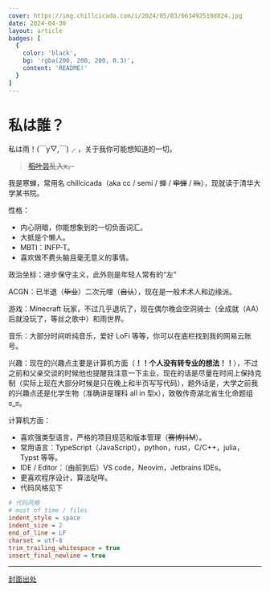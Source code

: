 ```yaml
---
cover: https://img.chillcicada.com/i/2024/05/03/663492518d824.jpg
date: 2024-04-30
layout: article
badges: [
  {
    color: 'black',
    bg: 'rgba(200, 200, 200, 0.3)',
    content: 'README!'
  }
]
---
```


# 私は誰？

私は雨！(￣y▽,￣)╭ ，关于我你可能想知道的一切。

> ~~[稻叶昙](https://www.youtube.com/@inabakumori)乱入x。~~

我是寒蝉，常用名 chillcicada（aka cc / semi / 蝉 / ~~牢蝉~~ / ~~llk~~），现就读于清华大学某书院。

性格：

- 内心阴暗，你能想象到的一切负面词汇。
- 大抵是个懒人。
- MBTI：INFP-T。
- 喜欢做不费头脑且毫无意义的事情。

政治坐标：进步保守主义，此外则是年轻人常有的“左”

ACGN：已半退（~~毕业~~）二次元哩（~~自认~~），现在是一般术术人和边缘派。

游戏：Minecraft 玩家，不过几乎退坑了，现在偶尔晚会空洞骑士（全成就（AA）后就没玩了，等丝之歌中）和雨世界。

音乐：大部分时间听纯音乐，爱好 LoFi 等等，你可以在底栏找到我的网易云账号。

兴趣：现在的兴趣点主要是计算机方面（**！！个人没有转专业的想法！！**），不过之前和父亲交谈的时候他也提醒我注意一下主业，现在的话是尽量在时间上保持克制（实际上现在大部分时候是只在晚上和半页写写代码），题外话是，大学之前我的兴趣点还是化学生物（准确讲是理科 all in 型x），致敬传奇湖北省生化命题组 ಠ_ಠ。

计算机方面：

- 喜欢强类型语言，严格的项目规范和版本管理（~~赛博抖M~~）。
- 常用语言：TypeScript（JavaScript），python，rust，C/C++，julia，Typst 等等。
- IDE / Editor：（由前到后）VS code，Neovim，Jetbrains IDEs。
- 更喜欢程序设计，算法哒咩。
- 代码风格见下

```ini
# 代码风格
# most of time / files
indent_style = space
indent_size = 2
end_of_line = LF
charset = utf-8
trim_trailing_whitespace = true
insert_final_newline = true
```

---

[封面出处](https://www.youtube.com/watch?v=EEk4JGzqoFg)
